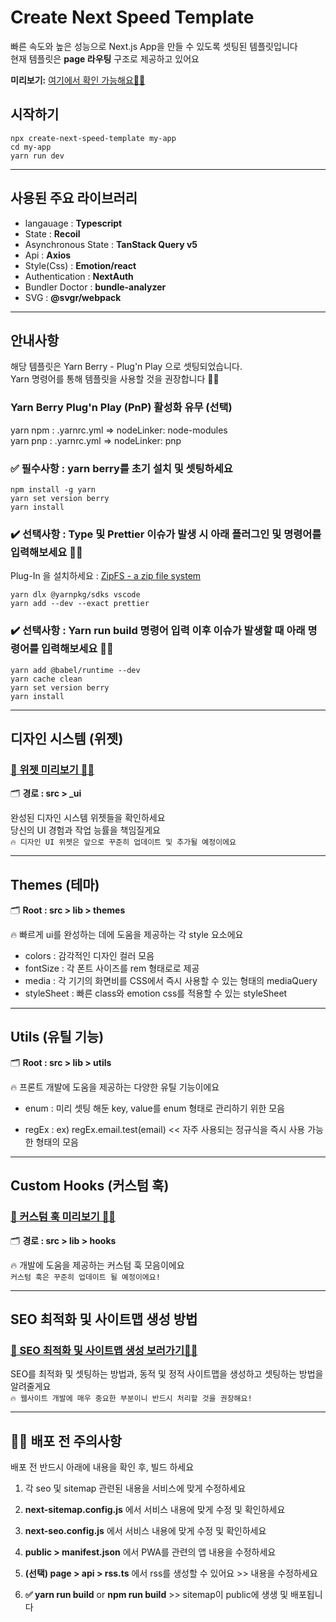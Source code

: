 # Create Next Speed Template

빠른 속도와 높은 성능으로 Next.js App을 만들 수 있도록 셋팅된 템플릿입니다<br/>
현재 템플릿은 **page 라우팅** 구조로 제공하고 있어요<br/>

**미리보기:**
[여기에서 확인 가능해요☝🏻](https://next-typescript-tamplate.vercel.app)

## 시작하기

    npx create-next-speed-template my-app
    cd my-app
    yarn run dev

---

## 사용된 주요 라이브러리

- langauage : **Typescript**
- State : **Recoil**
- Asynchronous State : **TanStack Query v5**
- Api : **Axios**
- Style(Css) : **Emotion/react**
- Authentication : **NextAuth**
- Bundler Doctor : **bundle-analyzer**
- SVG : **@svgr/webpack**

---

## 안내사항

해당 템플릿은 Yarn Berry - Plug'n Play 으로 셋팅되었습니다. <br/>Yarn 명령어를 통해 템플릿을 사용할 것을 권장합니다 🙏🏻
<br/>

### Yarn Berry Plug'n Play (PnP) 활성화 유무 (선택)

yarn npm : .yarnrc.yml => nodeLinker: node-modules<br/>
yarn pnp : .yarnrc.yml => nodeLinker: pnp

### ✅ 필수사항 : yarn berry를 초기 설치 및 셋팅하세요

    npm install -g yarn
    yarn set version berry
    yarn install

### ✔️ 선택사항 : Type 및 Prettier 이슈가 발생 시 아래 플러그인 및 명령어를 입력해보세요 🙏🏻

Plug-In 을 설치하세요 : [ZipFS - a zip file system](https://marketplace.visualstudio.com/items?itemName=arcanis.vscode-zipfs)

    yarn dlx @yarnpkg/sdks vscode
    yarn add --dev --exact prettier

### ✔️ 선택사항 : Yarn run build 명령어 입력 이후 이슈가 발생할 때 아래 명령어를 입력해보세요 🙏🏻

    yarn add @babel/runtime --dev
    yarn cache clean
    yarn set version berry
    yarn install

---

## 디자인 시스템 (위젯)

### [🔎 위젯 미리보기 ☝🏻](https://github.com/deep-hwan/next.js-speed-template/tree/main/document/ko/ui/README.md)

🗂️ **경로 : src > \_ui**

완성된 디자인 시스템 위젯들을 확인하세요<br/>
당신의 UI 경험과 작업 능률을 책임질게요<br/>
`🔥 디자인 UI 위젯은 앞으로 꾸준히 업데이트 및 추가될 예정이에요`

---

## Themes (테마)

🗂️ **Root : src > lib > themes**

🔥 빠르게 ui를 완성하는 데에 도움을 제공하는 각 style 요소에요

- colors : 감각적인 디자인 컬러 모음
- fontSize : 각 폰트 사이즈를 rem 형태로로 제공
- media : 각 기기의 화면비를 CSS에서 즉시 사용할 수 있는 형태의 mediaQuery
- styleSheet : 빠른 class와 emotion css를 적용할 수 있는 styleSheet

---

## Utils (유틸 기능)

🗂️ **Root : src > lib > utils**

🔥 프론트 개발에 도움을 제공하는 다양한 유틸 기능이에요

- enum : 미리 셋팅 해둔 key, value를 enum 형태로 관리하기 위한 모음

- regEx : ex) regEx.email.test(email) << 자주 사용되는 정규식을 즉시 사용 가능한 형태의 모음

---

## Custom Hooks (커스텀 훅)

### [🔎 커스텀 훅 미리보기 ☝🏻](https://github.com/deep-hwan/next.js-speed-template/tree/main/document/ko/hooks/README.md)

🗂️ **경로 : src > lib > hooks**

🔥 개발에 도움을 제공하는 커스텀 훅 모음이에요<br/>
`커스텀 훅은 꾸준히 업데이트 될 예정이에요!`

---

## SEO 최적화 및 사이트맵 생성 방법

### [🔎 SEO 최적화 및 사이트맵 생성 보러가기☝🏻](https://github.com/deep-hwan/next.js-speed-template/tree/main/document/ko/sitemap/README.md)

SEO를 최적화 및 셋팅하는 방법과, 동적 및 정적 사이트맵을 생성하고 셋팅하는 방법을 알려줄게요<br/>
`🔥 웹사이트 개발에 매우 중요한 부분이니 반드시 처리할 것을 권장해요!`

---

## 🙏🏻 배포 전 주의사항

배포 전 반드시 아래에 내용을 확인 후, 빌드 하세요

1. 각 seo 및 sitemap 관련된 내용을 서비스에 맞게 수정하세요

2. **next-sitemap.config.js** 에서 서비스 내용에 맞게 수정 및 확인하세요

3. **next-seo.config.js** 에서 서비스 내용에 맞게 수정 및 확인하세요

4. **public > manifest.json** 에서 PWA를 관련의 앱 내용을 수정하세요

5. **(선택) page > api > rss.ts** 에서 rss를 생성할 수 있어요 >> 내용을 수정하세요

6. **✅ yarn run build** or **npm run build** >> sitemap이 public에 생생 및 배포됩니다
